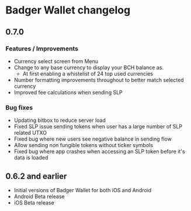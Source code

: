 # Badger Wallet changelog

## 0.7.0

### Features / Improvements

- Currency select screen from Menu
- Change to any base currency to display your BCH balance as.
  - At first enabling a whistelist of 24 top used currencies
- Number formatting improvements throughout to better match selected currency
- Improved fee calculations when sending SLP

### Bug fixes

- Updating bitbox to reduce server load
- Fixed SLP issue sending tokens when user has a large number of SLP related UTXO
- Fixed bug where new users see negative balance in sending flow
- Allow sending non fungible tokens without ticker symbols
- Fixed bug where app crashes when accessing an SLP token before it's data is loaded

## 0.6.2 and earlier

- Initial versions of Badger Wallet for both iOS and Android
- Android Beta release
- iOS Beta release

